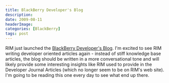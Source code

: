 ```yaml
---
title: BlackBerry Developer's Blog
description: 
date: 2009-08-11
headerImage: 
categories: [BlackBerry]
tags: post
---
```


RIM just launched the [BlackBerry Developer's Blog](http://blackberry.com/developers/blog "BlackBerry Developer's Blog"). I'm excited to see RIM writing developer oriented articles again - instead of stiff knowledge base articles, the blog should be written in a more conversational tone and will likely provide some interesting insights like RIM used to provide in the Developer Journal Articles (which no longer seem to be on RIM's web site).  I'm going to be reading this one every day to see what end up there.
